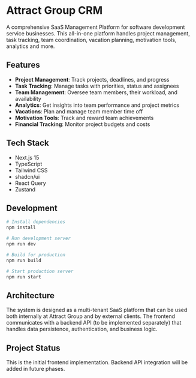# Attract Group CRM

A comprehensive SaaS Management Platform for software development service businesses. This all-in-one platform handles project management, task tracking, team coordination, vacation planning, motivation tools, analytics and more.

## Features

- **Project Management**: Track projects, deadlines, and progress
- **Task Tracking**: Manage tasks with priorities, status and assignees
- **Team Management**: Oversee team members, their workload, and availability
- **Analytics**: Get insights into team performance and project metrics
- **Vacations**: Plan and manage team member time off
- **Motivation Tools**: Track and reward team achievements
- **Financial Tracking**: Monitor project budgets and costs

## Tech Stack

- Next.js 15
- TypeScript
- Tailwind CSS
- shadcn/ui
- React Query
- Zustand

## Development

```bash
# Install dependencies
npm install

# Run development server
npm run dev

# Build for production
npm run build

# Start production server
npm run start
```

## Architecture

The system is designed as a multi-tenant SaaS platform that can be used both internally at Attract Group and by external clients. The frontend communicates with a backend API (to be implemented separately) that handles data persistence, authentication, and business logic.

## Project Status

This is the initial frontend implementation. Backend API integration will be added in future phases.
